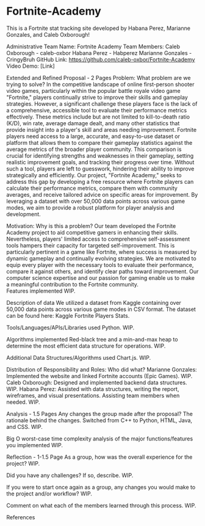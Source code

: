 # Fortnite-Academy
This is a Fortnite stat tracking site developed by Habana Perez, Marianne Gonzales, and Caleb Oxborough! 

Administrative
Team Name:
Fortnite Academy
Team Members:
Caleb Oxborough - caleb-oxbor
	Habana Perez - Habperez
Marianne Gonzales - CringyBruh
GitHub Link:
	https://github.com/caleb-oxbor/Fortnite-Academy
Video Demo:
	[Link]

Extended and Refined Proposal - 2 Pages
Problem: What problem are we trying to solve?
	In the competitive landscape of online first-person shooter video games, particularly within the popular battle royale video game "Fortnite," players continually strive to improve their skills and gameplay strategies. However, a significant challenge these players face is the lack of a comprehensive, accessible tool to evaluate their performance metrics effectively. These metrics include but are not limited to kill-to-death ratio (K/D), win rate, average damage dealt, and many other statistics that provide insight into a player's skill and areas needing improvement. Fortnite players need access to a large, accurate, and easy-to-use dataset or platform that allows them to compare their gameplay statistics against the average metrics of the broader player community. This comparison is crucial for identifying strengths and weaknesses in their gameplay, setting realistic improvement goals, and tracking their progress over time. Without such a tool, players are left to guesswork, hindering their ability to improve strategically and efficiently.
Our project, "Fortnite Academy," seeks to address this gap by developing a free resource where Fortnite players can calculate their performance metrics, compare them with community averages, and receive tailored advice on specific areas for improvement. By leveraging a dataset with over 50,000 data points across various game modes, we aim to provide a robust platform for player analysis and development.

Motivation: Why is this a problem?
	Our team developed the Fortnite Academy project to aid competitive gamers in enhancing their skills. Nevertheless, players' limited access to comprehensive self-assessment tools hampers their capacity for targeted self-improvement. This is particularly pertinent in a game like Fortnite, where success is measured by dynamic gameplay and continually evolving strategies. We are motivated to equip every player with the necessary tools to evaluate their performance, compare it against others, and identify clear paths toward improvement. Our computer science expertise and our passion for gaming enable us to make a meaningful contribution to the Fortnite community.	
Features implemented
	WIP.

Description of data
	We utilized a dataset from Kaggle containing over 50,000 data points across various game modes in CSV format. The dataset can be found here: Kaggle Fortnite Players Stats.

Tools/Languages/APIs/Libraries used
	Python. WIP.

Algorithms implemented
	Red-black tree and a min-and-max heap to determine the most efficient data structure for operations. WIP.

Additional Data Structures/Algorithms used
	Chart.js. WIP.

Distribution of Responsibility and Roles: Who did what?
	Marianne Gonzales: Implemented the website and linked Fortnite accounts (Epic Games). WIP.
Caleb Oxborough: Designed and implemented backend data structures. WIP.
Habana Perez: Assisted with data structures, writing the report, wireframes, and visual presentations. Assisting team members when needed. WIP.


Analysis - 1.5 Pages
Any changes the group made after the proposal? The rationale behind the changes.
	Switched from C++ to Python, HTML, Java, and CSS. WIP.

Big O worst-case time complexity analysis of the major functions/features you implemented
	WIP.


Reflection - 1-1.5 Page
As a group, how was the overall experience for the project?
	WIP.

Did you have any challenges? If so, describe.
	WIP.

If you were to start once again as a group, any changes you would make to the project and/or workflow?
	WIP.

Comment on what each of the members learned through this process.
	WIP.

 
References
